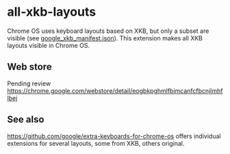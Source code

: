 # all-xkb-layouts

Chrome OS uses keyboard layouts based on XKB, but only a subset are visible (see [google_xkb_manifest.json](https://chromium.googlesource.com/chromium/src/+/master/chrome/browser/resources/chromeos/input_method/google_xkb_manifest.json)). This extension makes all XKB layouts visible in Chrome OS.

## Web store

Pending review https://chrome.google.com/webstore/detail/eogbkpghmlfbjmcanfcfbcnjlmhflbej

## See also

https://github.com/google/extra-keyboards-for-chrome-os offers individual extensions for several layouts, some from XKB, others original.
